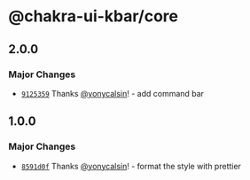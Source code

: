 # @chakra-ui-kbar/core

## 2.0.0

### Major Changes

- [`9125359`](https://github.com/yonycalsin/chakra-ui-kbar/commit/9125359425b525c00a8b2d4a81c7f1070ddf064a) Thanks [@yonycalsin](https://github.com/yonycalsin)! - add command bar

## 1.0.0

### Major Changes

- [`8591d0f`](https://github.com/yonycalsin/chakra-ui-kbar/commit/8591d0f5d579b0f9fb113d64c0dcf0a19ad71f20) Thanks [@yonycalsin](https://github.com/yonycalsin)! - format the style with prettier
